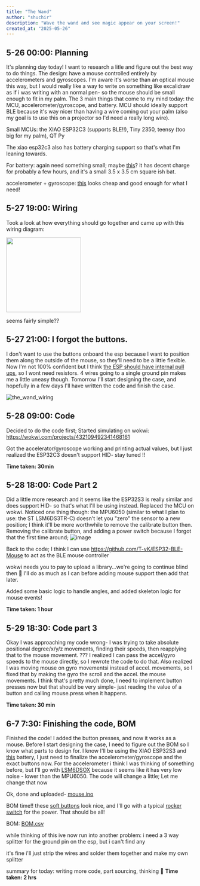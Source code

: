 ```yaml
---
title: "The Wand"
author: "shuchir"
description: "Wave the wand and see magic appear on your screen!"
created_at: "2025-05-26"
---
```


## 5-26 00:00: Planning
It's planning day today! I want to research a litle and figure out the best way to do things. The design: have a mouse controlled entirely by accelerometers and gyroscopes. I'm aware it's worse than an optical mouse this way, but I would really like a way to write on something like excalidraw as if i was writing with an normal pen- so the mouse should be small enough to fit in my palm. 
The 3 main things that come to my mind today: the MCU, accelerometer/gyroscope, and battery. MCU should ideally support BLE because it's way nicer than having a wire coming out your palm (also my goal is to use this on a projector so I'd need a really long wire). 

Small MCUs: the XIAO ESP32C3 (supports BLE!!), Tiny 2350, teensy (too big for my palm), QT Py

The xiao esp32c3 also has battery charging support so that's what I'm leaning towards.

For battery: again need something small; maybe [this](https://www.adafruit.com/product/1578)? it has decent charge for probably a few hours, and it's a small 3.5 x 3.5 cm square ish bat.

accelerometer + gyroscope: [this](https://www.adafruit.com/product/4503) looks cheap and good enough for what I need!

## 5-27 19:00: Wiring
Took a look at how everything should go together and came up with this wiring diagram:

<img src="https://github.com/user-attachments/assets/4648ec2f-9944-428a-95e8-c025d3546ca0" height="200">

seems fairly simple??

## 5-27 21:00: I forgot the buttons.
I don't want to use the buttons onboard the esp because I want to position them along the outside of the mouse, so they'll need to be a little flexible. Now I'm not 100% confident but I think [the ESP should have internal pull ups](https://www.espressif.com/sites/default/files/documentation/esp32-c3_datasheet_en.pdf), so I wont need resistors. 4 wires going to a single ground pin makes me a little uneasy though. Tomorrow I'll start designing the case, and hopefully in a few days I'll have written the code and finish the case.

![the_wand_wiring](https://github.com/user-attachments/assets/8c27124e-c10e-4aa7-a27c-d65dd706ca22)

## 5-28 09:00: Code
Decided to do the code first; Started simulating on wokwi: https://wokwi.com/projects/432109492341468161

Got the accelerator/gyroscope working and printing actual values, but I just realized the ESP32C3 doesn't support HID- stay tuned !!

**Time taken: 30min**

## 5-28 18:00: Code Part 2
Did a little more research and it seems like the ESP32S3 is really similar and does support HID- so that's what I'll be using instead. Replaced the MCU on wokwi. Noticed one thing though: the MPU6050 (similar to what I plan to use: the ST LSM6DS3TR-C) doesn't let you "zero" the sensor to a new position; I think it'll be more worthwhile to remove the calibrate button then. Removing the calibrate button, and adding a power switch because I forgot that the first time around;
![image](https://github.com/user-attachments/assets/e6ebb205-4455-4358-8faf-32a9c5a41aeb)

Back to the code; I think I can use https://github.com/T-vK/ESP32-BLE-Mouse to act as the BLE mouse controller

wokwi needs you to pay to upload a library...we're going to continue blind then 🤩
I'll do as much as I can before adding mouse support then add that later.

Added some basic logic to handle angles, and added skeleton logic for mouse events!

**Time taken: 1 hour**

## 5-29 18:30: Code part 3
Okay I was approaching my code wrong- I was trying to take absolute positional degree/x/y/z movements, finding their speeds, then reapplying that to the mouse movement. ??? I realized I can pass the accel/gyro speeds to the mouse directly, so I rewrote the code to do that. Also realized I was moving mouse on gyro movementsi instead of accel. movements, so I fixed that by making the gyro the scroll and the accel. the mouse movements. I think that's pretty much done, I need to implement button presses now but that should be very simple- just reading the value of a button and calling mouse.press when it happens.

**Time taken: 30 min**

## 6-7 7:30: Finishing the code, BOM
Finished the code! I added the button presses, and now it works as a mouse. Before I start designing the case, I need to figure out the BOM so I know what parts to design for. I know I'll be using the XIAO ESP32S3 and [this](https://www.adafruit.com/product/4237) battery, I just need to finalize the accelerometer/gyroscope and the exact buttons now. For the accelerometer i think I was thinking of something before, but I'll go with [LSM6DSOX](https://www.adafruit.com/product/4438) because it seems like it has very low noise - lower than the MPU6050. The code will change a little; Let me change that now

Ok, done and uploaded- [mouse.ino](mouse.ino)

BOM time!! these [soft buttons](https://www.adafruit.com/product/3101) look nice, and I'll go with a typical [rocker switch](https://www.robotshop.com/products/sfe-on-off-rocker-switch?gQT=1) for the power. That should be all!

BOM: [BOM.csv](BOM.csv)

while thinking of this ive now run into another problem: i need a 3 way splitter for the ground pin on the esp, but i can't find any

it's fine i'll just strip the wires and solder them together and make my own splitter

summary for today: writing more code, part sourcing, thinking 🥺
**Time taken: 2 hrs**